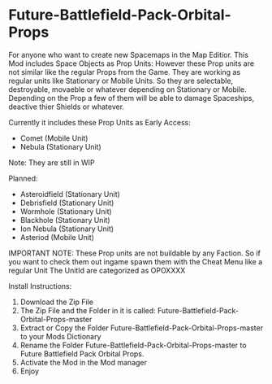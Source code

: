 # Future-Battlefield-Pack-Orbital-Props

For anyone who want to create new Spacemaps in the Map Editior.
This Mod includes Space Objects as Prop Units:
However these Prop units are not similar like the regular Props from the Game.
They are working as regular units like Stationary or Mobile Units.
So they are selectable, destroyable, movaeble or whatever depending on Stationary or Mobile.
Depending on the Prop a few of them will be able to damage Spaceships, deactive thier Shields or whatever.

Currently it includes these Prop Units as Early Access:
- Comet (Mobile Unit)
- Nebula (Stationary Unit)

Note:
They are still in WIP

Planned:

- Asteroidfield (Stationary Unit)
- Debrisfield (Stationary Unit)
- Wormhole (Stationary Unit)
- Blackhole (Stationary Unit)
- Ion Nebula (Stationary Unit)
- Asteriod (Mobile Unit)

IMPORTANT NOTE:
These Prop units are not buildable by any Faction.
So if you want to check them out ingame spawn them with the Cheat Menu like a regular Unit
The UnitId are categorized as OPOXXXX



Install Instructions:
1) Download the Zip File 
2) The Zip File and the Folder in it is called: Future-Battlefield-Pack-Orbital-Props-master
3) Extract or Copy the Folder Future-Battlefield-Pack-Orbital-Props-master to your Mods Dictionary 
4) Rename the Folder Future-Battlefield-Pack-Orbital-Props-master to Future Battlefield Pack Orbital Props. 
5) Activate the Mod in the Mod manager 
6) Enjoy 




